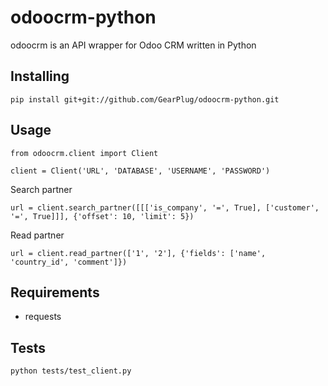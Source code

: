 # odoocrm-python

odoocrm is an API wrapper for Odoo CRM written in Python

## Installing
```
pip install git+git://github.com/GearPlug/odoocrm-python.git
```

## Usage
```
from odoocrm.client import Client

client = Client('URL', 'DATABASE', 'USERNAME', 'PASSWORD')
```

Search partner
```
url = client.search_partner([[['is_company', '=', True], ['customer', '=', True]]], {'offset': 10, 'limit': 5})
```

Read partner
```
url = client.read_partner(['1', '2'], {'fields': ['name', 'country_id', 'comment']})
```

## Requirements
- requests

## Tests
```
python tests/test_client.py
```
